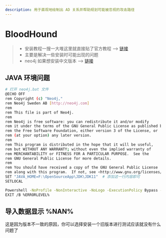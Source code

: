 ```yaml
---
description: 用于直观地绘制出 AD 关系并帮助规划可能被忽视的攻击路径
---
```


# BloodHound

> * 安装教程一搜一大堆这里就直接贴了官方教程 --> [链接](https://bloodhound.readthedocs.io/en/latest/index.html)
> * 主要是解决一些安装时可能出现的问题
> * neo4j 如果想安装中文版本 --> [链接](https://we-yun.com/blog/prod-56.html)

## JAVA 环境问题

```bash
# 打开 neo4j.bat 文件
@ECHO OFF
rem Copyright (c) "Neo4j,"
rem Neo4j Sweden AB [http://neo4j.com]
rem
rem This file is part of Neo4j.
rem
rem Neo4j is free software: you can redistribute it and/or modify
rem it under the terms of the GNU General Public License as published by
rem the Free Software Foundation, either version 3 of the License, or
rem (at your option) any later version.
rem
rem This program is distributed in the hope that it will be useful,
rem but WITHOUT ANY WARRANTY; without even the implied warranty of
rem MERCHANTABILITY or FITNESS FOR A PARTICULAR PURPOSE.  See the
rem GNU General Public License for more details.
rem
rem You should have received a copy of the GNU General Public License
rem along with this program.  If not, see <http://www.gnu.org/licenses/>.
SET "JAVA_HOME=F:\OpenSourceApp\JDK\JDK11"  # 添加这一行内容即可
SETLOCAL

Powershell -NoProfile -NonInteractive -NoLogo -ExecutionPolicy Bypass -File "%~dp0neo4j.ps1" %*
EXIT /B %ERRORLEVEL%
```

## 导入数据显示 %NAN%

这是因为版本不一致的原因，你可以选择安装一个旧版本进行测试应该就没有什么问题了
